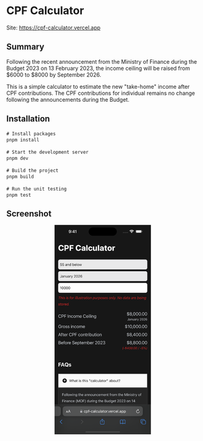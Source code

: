 # CPF Calculator
Site: https://cpf-calculator.vercel.app

## Summary
Following the recent announcement from the Ministry of Finance during the Budget 2023 on 13 February 2023, the income ceiling will be raised from $6000 to $8000 by September 2026.

This is a simple calculator to estimate the new "take-home" income after CPF contributions. The CPF contributions for individual remains no change following the announcements during the Budget.

## Installation

```shell
# Install packages
pnpm install

# Start the development server
pnpm dev

# Build the project
pnpm build

# Run the unit testing
pnpm test
```

## Screenshot
<p align="center">
    <img src="screenshot.png" width="50%" height="50%" alt="Screenshot">
</p>

